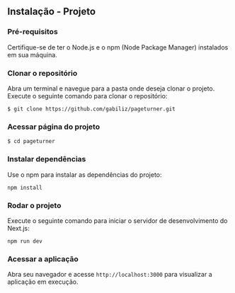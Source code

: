 ## Instalação - Projeto

### Pré-requisitos

Certifique-se de ter o Node.js e o npm (Node Package Manager) instalados em sua máquina.

### Clonar o repositório

Abra um terminal e navegue para a pasta onde deseja clonar o projeto. Execute o seguinte comando para clonar o repositório:

    $ git clone https://github.com/gabiliz/pageturner.git

### Acessar página do projeto

    $ cd pageturner

### Instalar dependências

Use o npm para instalar as dependências do projeto:

    npm install

### Rodar o projeto

Execute o seguinte comando para iniciar o servidor de desenvolvimento do Next.js:

    npm run dev

### Acessar a aplicação

Abra seu navegador e acesse `http://localhost:3000` para visualizar a aplicação em execução.


